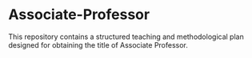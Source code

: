 # Associate-Professor
This repository contains a structured teaching and methodological plan designed for obtaining the title of Associate Professor. 
